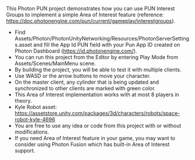 This Photon PUN project demonstrates how you can use PUN Interest Groups to implement a simple Area of Interest feature (reference: https://doc.photonengine.com/pun/current/gameplay/interestgroups).

- Find Assets/Photon/PhotonUnityNetworking/Resources/PhotonServerSettings.asset and fill the App Id PUN field with your Pun App ID created on Photon Dashboard (https://id.photonengine.com/).
- You can run this project from the Editor by entering Play Mode from Assets/Scenes/MainMenu scene.
- By building the project, you will be able to test it with multiple clients.
- Use WASD or the arrow buttons to move your character.
- On the master client, any cylinder that is being updated and synchronized to other clients are marked with green color.
- This Area of Interest implementation works with at most 8 players in theory.
- Kyle Robot asset: https://assetstore.unity.com/packages/3d/characters/robots/space-robot-kyle-4696
- You are free to use any idea or code from this project with or without modifications.
- If you need Area of Interest feature in your game, you may want to consider using Photon Fusion which has built-in Area of Interest support.
